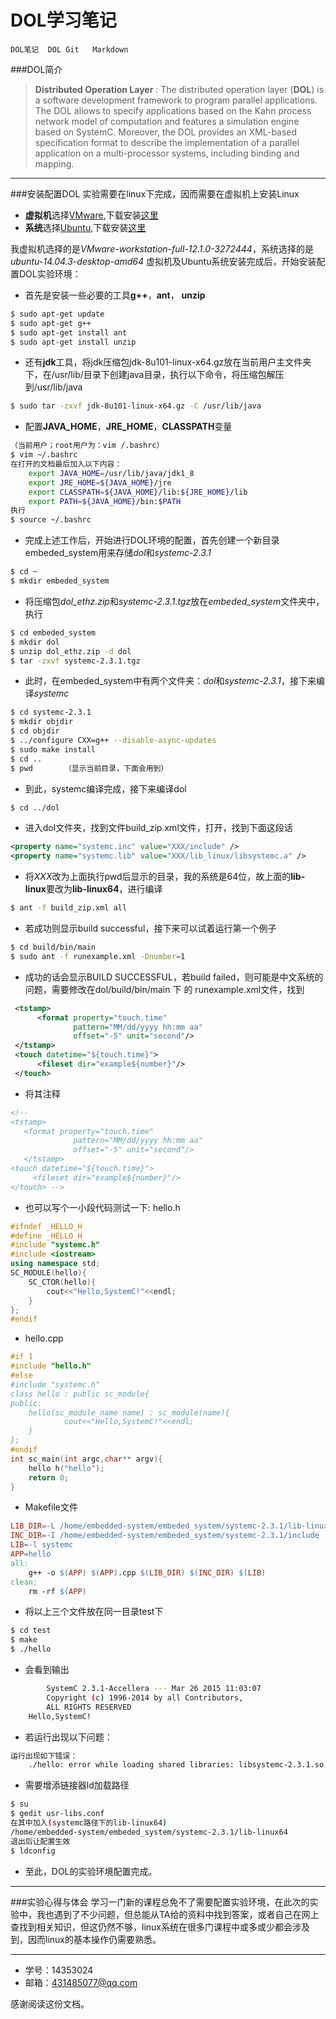 # DOL学习笔记

`DOL笔记  DOL Git   Markdown`

###DOL简介
>**Distributed Operation Layer** : 
The distributed operation layer (**DOL**) is a software development framework to program parallel applications. The DOL allows to specify applications based on the Kahn process network model of computation and features a simulation engine based on SystemC. Moreover, the DOL provides an XML-based specification format to describe the implementation of a parallel application on a multi-processor systems, including binding and mapping.

***

###安装配置DOL
实验需要在linux下完成，因而需要在虚拟机上安装Linux
- **虚拟机**选择[VMware][1],下载安装[这里][3]
- **系统**选择[Ubuntu][2],下载安装[这里][4]

我虚拟机选择的是*VMware-workstation-full-12.1.0-3272444*，系统选择的是*ubuntu-14.04.3-desktop-amd64*
虚拟机及Ubuntu系统安装完成后，开始安装配置DOL实验环境：
- 首先是安装一些必要的工具**g++**，**ant**， **unzip**
``` bash
$ sudo apt-get update
$ sudo apt-get g++          
$ sudo apt-get install ant
$ sudo apt-get install unzip
```
- 还有**jdk**工具，将jdk压缩包jdk-8u101-linux-x64.gz放在当前用户主文件夹下，在/usr/lib/目录下创建java目录，执行以下命令，将压缩包解压到/usr/lib/java
``` bash
$ sudo tar -zxvf jdk-8u101-linux-x64.gz -C /usr/lib/java
```
- 配置**JAVA_HOME**，**JRE_HOME**，**CLASSPATH**变量
``` bash
（当前用户；root用户为：vim /.bashrc）
$ vim ~/.bashrc       
在打开的文档最后加入以下内容：
    export JAVA_HOME=/usr/lib/java/jdk1_8
    export JRE_HOME=${JAVA_HOME}/jre
    export CLASSPATH=${JAVA_HOME}/lib:${JRE_HOME}/lib
    export PATH=${JAVA_HOME}/bin:$PATH
执行
$ source ~/.bashrc  
```
- 完成上述工作后，开始进行DOL环境的配置，首先创建一个新目录embeded_system用来存储*dol*和*systemc-2.3.1*
``` bash
$ cd ~
$ mkdir embeded_system
```
- 将压缩包*dol_ethz.zip*和*systemc-2.3.1.tgz*放在*embeded_system*文件夹中，执行
``` bash
$ cd embeded_system
$ mkdir dol
$ unzip dol_ethz.zip -d dol
$ tar -zxvf systemc-2.3.1.tgz
```
- 此时，在embeded_system中有两个文件夹：*dol*和*systemc-2.3.1*，接下来编译*systemc*
```bash
$ cd systemc-2.3.1
$ mkdir objdir
$ cd objdir
$ ../configure CXX=g++ --disable-async-updates
$ sudo make install
$ cd ..
$ pwd       （显示当前目录，下面会用到）
```
- 到此，systemc编译完成，接下来编译dol
```bash
$ cd ../dol
```
- 进入dol文件夹，找到文件build_zip.xml文件，打开，找到下面这段话
```xml
<property name="systemc.inc" value="XXX/include" />
<property name="systemc.lib" value="XXX/lib_linux/libsystemc.a" />
```
- 将*XXX*改为上面执行pwd后显示的目录，我的系统是64位，故上面的**lib-linux**要改为**lib-linux64**，进行编译
```bash
$ ant -f build_zip.xml all
```
- 若成功则显示build successful，接下来可以试着运行第一个例子
```bash
$ cd build/bin/main
$ sudo ant -f runexample.xml -Dnumber=1
```
- 成功的话会显示BUILD SUCCESSFUL，若build failed，则可能是中文系统的问题，需要修改在dol/build/bin/main 下 的 runexample.xml文件，找到
```xml
 <tstamp>
      <format property="touch.time"
              pattern="MM/dd/yyyy hh:mm aa"
              offset="-5" unit="second"/>
 </tstamp>
 <touch datetime="${touch.time}">
      <fileset dir="example${number}"/>
 </touch>
```
- 将其注释
```xml
<!--     
<tstamp>
   <format property="touch.time"
              pattern="MM/dd/yyyy hh:mm aa"
              offset="-5" unit="second"/>
   </tstamp>
<touch datetime="${touch.time}">
     <fileset dir="example${number}"/>
</touch> -->
```

- 也可以写个一小段代码测试一下:
hello.h
```cpp
#ifndef _HELLO_H
#define _HELLO_H
#include "systemc.h"
#include <iostream>
using namespace std;
SC_MODULE(hello){
	SC_CTOR(hello){
		cout<<"Hello,SystemC!"<<endl;
	}
};
#endif
```
- hello.cpp
```cpp
#if 1
#include "hello.h"
#else
#include "systemc.h"
class hello : public sc_module{
public:
	hello(sc_module_name name) : sc_module(name){
	        cout<<"Hello,SystemC!"<<endl;
	}
};
#endif
int sc_main(int argc,char** argv){
	hello h("hello");
	return 0;
}
```
- Makefile文件
```makefile
LIB_DIR=-L /home/embedded-system/embeded_system/systemc-2.3.1/lib-linux64
INC_DIR=-I /home/embedded-system/embeded_system/systemc-2.3.1/include
LIB=-l systemc
APP=hello
all:
	g++ -o $(APP) $(APP).cpp $(LIB_DIR) $(INC_DIR) $(LIB)
clean:
	rm -rf $(APP)
```
- 将以上三个文件放在同一目录test下
```bash
$ cd test
$ make
$ ./hello
```
- 会看到输出
```bash
		SystemC 2.3.1-Accellera --- Mar 26 2015 11:03:07
		Copyright (c) 1996-2014 by all Contributors,
		ALL RIGHTS RESERVED
	Hello,SystemC!
```
- 若运行出现以下问题：
```bash
运行出现如下错误：
	./hello: error while loading shared libraries: libsystemc-2.3.1.so: cannot open shared object file: No such file or directory
```
- 需要增添链接器ld加载路径
```bash
$ su   
$ gedit usr-libs.conf
在其中加入(systemc路径下的lib-linux64)
/home/embedded-system/embeded_system/systemc-2.3.1/lib-linux64
退出后让配置生效
$ ldconfig
```
- 至此，DOL的实验环境配置完成。

***

###实验心得与体会
学习一门新的课程总免不了需要配置实验环境，在此次的实验中，我也遇到了不少问题，但总能从TA给的资料中找到答案，或者自己在网上查找到相关知识，但这仍然不够，linux系统在很多门课程中或多或少都会涉及到，因而linux的基本操作仍需要熟悉。


***

- 学号：14353024
- 邮箱：<431485077@qq.com>  


感谢阅读这份文档。

[1]:http://www.vmware.com/cn.html
[2]:https://www.ubuntu.com
[3]:http://rj.baidu.com/soft/detail/13808.html?ald
[4]:http://cn.ubuntu.com/download/